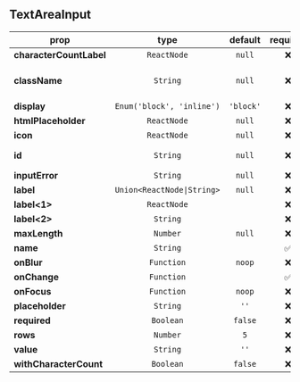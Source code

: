 ## TextAreaInput

prop | type | default | required | description
---- | :----: | :-------: | :--------: | -----------
**characterCountLabel** | `ReactNode` | `null` | :x: | 
**className** | `String` | `null` | :x: | Additional class names
**display** | `Enum('block', 'inline')` | `'block'` | :x: | 
**htmlPlaceholder** | `ReactNode` | `null` | :x: | 
**icon** | `ReactNode` | `null` | :x: | SVG icon
**id** | `String` | `null` | :x: | HTML id attribute
**inputError** | `String` | `null` | :x: | 
**label** | `Union<ReactNode\|String>` | `null` | :x: | 
**label<1>** | `ReactNode` |  | :x: | 
**label<2>** | `String` |  | :x: | 
**maxLength** | `Number` | `null` | :x: | 
**name** | `String` |  | :white_check_mark: | 
**onBlur** | `Function` | `noop` | :x: | 
**onChange** | `Function` |  | :white_check_mark: | 
**onFocus** | `Function` | `noop` | :x: | 
**placeholder** | `String` | `''` | :x: | 
**required** | `Boolean` | `false` | :x: | 
**rows** | `Number` | `5` | :x: | 
**value** | `String` | `''` | :x: | 
**withCharacterCount** | `Boolean` | `false` | :x: | 

